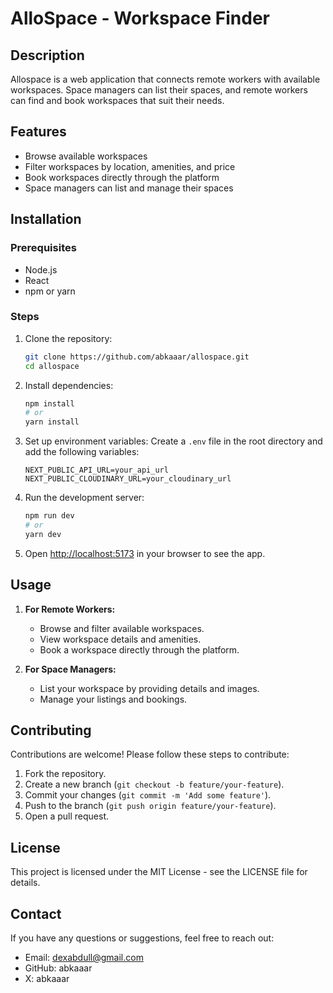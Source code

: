 # AlloSpace - Workspace Finder

## Description
Allospace is a web application that connects remote workers with available workspaces. Space managers can list their spaces, and remote workers can find and book workspaces that suit their needs.

## Features
- Browse available workspaces
- Filter workspaces by location, amenities, and price
- Book workspaces directly through the platform
- Space managers can list and manage their spaces

## Installation

### Prerequisites
- Node.js
- React
- npm or yarn

### Steps
1. Clone the repository:
    ```bash
    git clone https://github.com/abkaaar/allospace.git
    cd allospace
    ```

2. Install dependencies:
    ```bash
    npm install
    # or
    yarn install
    ```

3. Set up environment variables:
    Create a `.env` file in the root directory and add the following variables:
    ```env
    NEXT_PUBLIC_API_URL=your_api_url
    NEXT_PUBLIC_CLOUDINARY_URL=your_cloudinary_url
    ```

4. Run the development server:
    ```bash
    npm run dev
    # or
    yarn dev
    ```

5. Open [http://localhost:5173](http://localhost:5173) in your browser to see the app.

## Usage
1. **For Remote Workers:**
    - Browse and filter available workspaces.
    - View workspace details and amenities.
    - Book a workspace directly through the platform.

2. **For Space Managers:**
    - List your workspace by providing details and images.
    - Manage your listings and bookings.

## Contributing
Contributions are welcome! Please follow these steps to contribute:
1. Fork the repository.
2. Create a new branch (`git checkout -b feature/your-feature`).
3. Commit your changes (`git commit -m 'Add some feature'`).
4. Push to the branch (`git push origin feature/your-feature`).
5. Open a pull request.

## License
This project is licensed under the MIT License - see the LICENSE file for details.

## Contact
If you have any questions or suggestions, feel free to reach out:
- Email: dexabdull@gmail.com
- GitHub: abkaaar
- X: abkaaar

